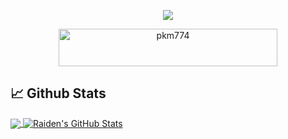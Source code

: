 <p align="center">
<img src="https://github.com/pkm774/pkm774/blob/master/raiden.png" />

<p align="center">
<img src="https://komarev.com/ghpvc/?username=pkm774&style=flat-square" alt="pkm774" width="350" height="60" />

## &#x1f4c8; Github Stats
<a href="https://github.com/pkm774/pkm774">
  <img align="center" src="https://github-readme-stats.vercel.app/api/top-langs/?username=pkm774" />
</a>
<a href="https://github.com/pkm774/pkm774">
  <img align="center" src="https://github-readme-stats.vercel.app/api?username=pkm774&show_icons=true&line_height=27&count_private=true" alt="Raiden's GitHub Stats" />
</a>

